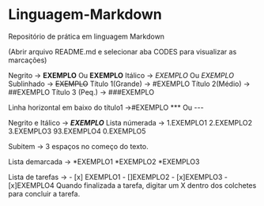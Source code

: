 # Linguagem-Markdown
Repositório de prática em linguagem Markdown

(Abrir arquivo README.md e selecionar aba CODES para visualizar as marcações)

Negrito -> **EXEMPLO** Ou __EXEMPLO__
Itálico -> *EXEMPLO* Ou _EXEMPLO_   
Sublinhado -> ~~EXEMPLO~~ 
Título 1(Grande) -> #EXEMPLO
Título 2(Médio) -> ##EXEMPLO
Título 3 (Peq.) -> ###EXEMPLO

Linha horizontal em baixo do título1 ->#EXEMPLO
 *** Ou ---

 Negrito e Itálico -> __*EXEMPLO*__
 Lista númerada -> 1.EXEMPLO1
                   2.EXEMPLO2
                   3.EXEMPLO3
                   93.EXEMPLO4
                   0.EXEMPLO5

Subitem -> 3 espaços no começo do texto.

Lista demarcada -> *EXEMPLO1
                   *EXEMPLO2
                      *EXEMPLO3

Lista de tarefas -> - [x] EXEMPLO1
                    - []EXEMPLO2
                    - [x]EXEMPLO3
                    - [x]EXEMPLO4
Quando finalizada a tarefa, digitar um X dentro dos colchetes para concluir a tarefa.    


